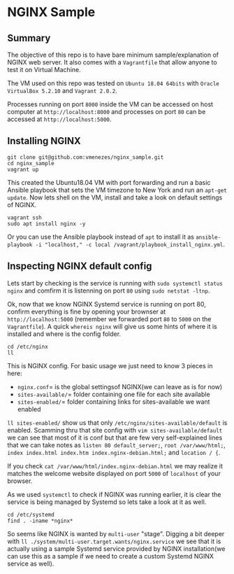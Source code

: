 # NGINX Sample

## Summary

The objective of this repo is to have bare minimum sample/explanation of
NGINX web server.
It also comes with a `Vagrantfile` that allow anyone to test it on
Virtual Machine.

The VM used on this repo was tested on `Ubuntu 18.04 64bits` with
`Oracle VirtualBox 5.2.10` and `Vagrant 2.0.2`.

Processes running on port `8000` inside the VM can be accessed on host computer
at `http://localhost:8000` and processes on port `80` can be accessed at
`http://localhost:5000`.


## Installing NGINX

```
git clone git@github.com:vmenezes/nginx_sample.git
cd nginx_sample
vagrant up
```

This created the Ubuntu18.04 VM with port forwarding and run a basic Ansible
playbook that sets the VM timezone to New York and run an `apt-get update`.
Now lets shell on the VM, install and take a look on default settings of
NGINX.

```
vagrant ssh
sudo apt install nginx -y
```

Or you can use the Ansible playbook instead of `apt` to install it as
`ansible-playbook -i "localhost," -c local /vagrant/playbook_install_nginx.yml`.


## Inspecting NGINX default config

Lets start by checking is the service is running with
`sudo systemctl status nginx` and comfirm it is listenning on port `80`
using `sudo netstat -ltnp`.

Ok, now that we know NGINX Systemd service is running on port 80, confirm
everything is fine by opening your brownser at `http://localhost:5000`
(remember we forwarded port `80` to `5000` on the `Vagrantfile`).
A quick `whereis nginx` will give us some hints of where it is installed
and where is the config folder.

```
cd /etc/nginx
ll
```

This is NGINX config. For basic usage we just need to know 3 pieces in here:

- `nginx.conf`= is the global settingsof NGINX(we can leave as is for now)
- `sites-available/`= folder containing one file for each site available
- `sites-enabled/`= folder containing links for sites-available we want enabled

`ll sites-enabled/` show us that only `/etc/nginx/sites-available/default`
is enabled. Scamming thru that site config with `vim sites-available/default`
we can see that most of it is conf but that are few very self-explained
lines that we can take notes as `listen 80 default_server;`,
`root /var/www/html;`, `index index.html index.htm index.nginx-debian.html;`
and `location / {`.

If you check `cat /var/www/html/index.nginx-debian.html` we may realize
it matches the welcome website displayed on port `5000` of `localhost`
of your browser.

As we used `systemctl` to check if NGINX was running earlier, it is clear
the service is being managed by Systemd so lets take a look at it as well.

```
cd /etc/systemd
find . -iname *nginx*
```

So seems like NGINX is wanted by `multi-user` "stage". Digging a bit deeper
with `ll ./system/multi-user.target.wants/nginx.service` we see that it is
actually using a sample Systemd service provided by NGINX installation(we
can use this as a sample if we need to create a custom Systemd NGINX service
as well).

